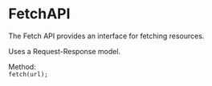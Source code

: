 # FetchAPI 

The Fetch API provides an interface for fetching resources.  

Uses a Request-Response model.

Method:  
`fetch(url);`